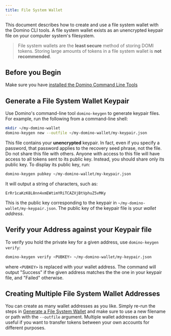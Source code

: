 ```yaml
---
title: File System Wallet
---
```


This document describes how to create and use a file system wallet with the
Domino CLI tools. A file system wallet exists as an unencrypted keypair file
on your computer system's filesystem.

> File system wallets are the **least secure** method of storing DOMI tokens. Storing large amounts of tokens in a file system wallet is **not recommended**.

## Before you Begin

Make sure you have
[installed the Domino Command Line Tools](../cli/install-domino-cli-tools.md)

## Generate a File System Wallet Keypair

Use Domino's command-line tool `domino-keygen` to generate keypair files. For
example, run the following from a command-line shell:

```bash
mkdir ~/my-domino-wallet
domino-keygen new --outfile ~/my-domino-wallet/my-keypair.json
```

This file contains your **unencrypted** keypair. In fact, even if you specify
a password, that password applies to the recovery seed phrase, not the file. Do
not share this file with others. Anyone with access to this file will have access
to all tokens sent to its public key. Instead, you should share only its public
key. To display its public key, run:

```bash
domino-keygen pubkey ~/my-domino-wallet/my-keypair.json
```

It will output a string of characters, such as:

```text
ErRr1caKzK8L8nn4xmEWtimYRiTCAZXjBtVphuZ5vMKy
```

This is the public key corresponding to the keypair in
`~/my-domino-wallet/my-keypair.json`. The public key of the keypair file is
your _wallet address_.

## Verify your Address against your Keypair file

To verify you hold the private key for a given address, use
`domino-keygen verify`:

```bash
domino-keygen verify <PUBKEY> ~/my-domino-wallet/my-keypair.json
```

where `<PUBKEY>` is replaced with your wallet address.
The command will output "Success" if the given address matches the
the one in your keypair file, and "Failed" otherwise.

## Creating Multiple File System Wallet Addresses

You can create as many wallet addresses as you like. Simply re-run the
steps in [Generate a File System Wallet](#generate-a-file-system-wallet-keypair)
and make sure to use a new filename or path with the `--outfile` argument.
Multiple wallet addresses can be useful if you want to transfer tokens between
your own accounts for different purposes.

